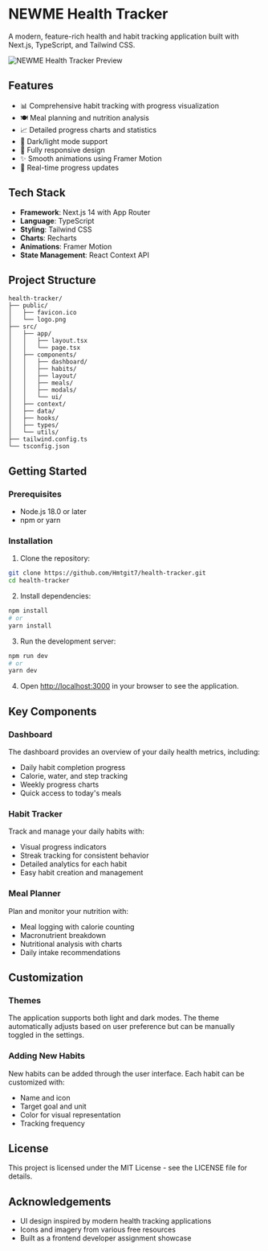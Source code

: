 # NEWME Health Tracker

A modern, feature-rich health and habit tracking application built with Next.js, TypeScript, and Tailwind CSS.

![NEWME Health Tracker Preview](https://images.unsplash.com/photo-1607962837359-5e7e89f86776?q=80&w=1200&auto=format)

## Features

- 📊 Comprehensive habit tracking with progress visualization
- 🍽️ Meal planning and nutrition analysis
- 📈 Detailed progress charts and statistics
- 🌙 Dark/light mode support
- 📱 Fully responsive design
- ✨ Smooth animations using Framer Motion
- 🔄 Real-time progress updates

## Tech Stack

- **Framework**: Next.js 14 with App Router
- **Language**: TypeScript
- **Styling**: Tailwind CSS
- **Charts**: Recharts
- **Animations**: Framer Motion
- **State Management**: React Context API

## Project Structure

```
health-tracker/
├── public/
│   ├── favicon.ico
│   └── logo.png
├── src/
│   ├── app/
│   │   ├── layout.tsx
│   │   └── page.tsx
│   ├── components/
│   │   ├── dashboard/
│   │   ├── habits/
│   │   ├── layout/
│   │   ├── meals/
│   │   ├── modals/
│   │   └── ui/
│   ├── context/
│   ├── data/
│   ├── hooks/
│   ├── types/
│   └── utils/
├── tailwind.config.ts
└── tsconfig.json
```

## Getting Started

### Prerequisites

- Node.js 18.0 or later
- npm or yarn

### Installation

1. Clone the repository:

```bash
git clone https://github.com/Hmtgit7/health-tracker.git
cd health-tracker
```

2. Install dependencies:

```bash
npm install
# or
yarn install
```

3. Run the development server:

```bash
npm run dev
# or
yarn dev
```

4. Open [http://localhost:3000](http://localhost:3000) in your browser to see the application.

## Key Components

### Dashboard

The dashboard provides an overview of your daily health metrics, including:

- Daily habit completion progress
- Calorie, water, and step tracking
- Weekly progress charts
- Quick access to today's meals

### Habit Tracker

Track and manage your daily habits with:

- Visual progress indicators
- Streak tracking for consistent behavior
- Detailed analytics for each habit
- Easy habit creation and management

### Meal Planner

Plan and monitor your nutrition with:

- Meal logging with calorie counting
- Macronutrient breakdown
- Nutritional analysis with charts
- Daily intake recommendations

## Customization

### Themes

The application supports both light and dark modes. The theme automatically adjusts based on user preference but can be manually toggled in the settings.

### Adding New Habits

New habits can be added through the user interface. Each habit can be customized with:

- Name and icon
- Target goal and unit
- Color for visual representation
- Tracking frequency

## License

This project is licensed under the MIT License - see the LICENSE file for details.

## Acknowledgements

- UI design inspired by modern health tracking applications
- Icons and imagery from various free resources
- Built as a frontend developer assignment showcase